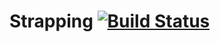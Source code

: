 # Strapping [![Build Status](https://travis-ci.com/heolin123/strapping.svg?branch=master)](https://travis-ci.com/heolin123/strapping)

